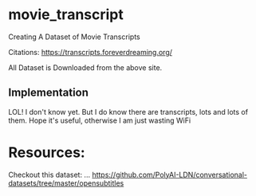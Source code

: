 # movie_transcript
Creating A Dataset of Movie Transcripts

Citations: <https://transcripts.foreverdreaming.org/>

All Dataset is Downloaded from the above site. 

## Implementation
LOL! I don't know yet. But I do know there are transcripts, lots and lots of them. Hope it's useful, otherwise I am just wasting WiFi

# Resources:
Checkout this dataset:
... <https://github.com/PolyAI-LDN/conversational-datasets/tree/master/opensubtitles>
